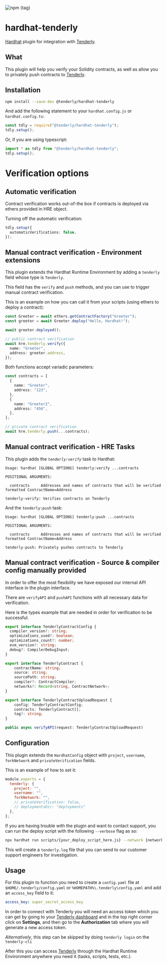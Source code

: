 ![npm (tag)](https://img.shields.io/npm/v/@tenderly/hardhat-tenderly/latest?color=23C197&labelColor=060e18&style=for-the-badge)

# hardhat-tenderly

[Hardhat](http://hardhat.org) plugin for integration with [Tenderly](https://tenderly.co).

## What

This plugin will help you verify your Solidity contracts, as well as allow you to privately push contracts to [Tenderly](https://tenderly.co).

## Installation

```bash
npm install --save-dev @tenderly/hardhat-tenderly
```

And add the following statement to your `hardhat.config.js` or `hardhat.config.ts`:

```js
const tdly = require("@tenderly/hardhat-tenderly");
tdly.setup();
```

Or, if you are using typescript:

```ts
import * as tdly from "@tenderly/hardhat-tenderly";
tdly.setup();
```

# Verification options

## Automatic verification

Contract verification works out-of-the box if contracts is deployed via ethers provided in HRE object.

Turning off the automatic verification:

```typescript
tdly.setup({
  automaticVerifications: false,
});
```

## Manual contract verification - Environment extensions

This plugin extends the Hardhat Runtime Environment by adding a `tenderly` field whose type is `Tenderly`.

This field has the `verify` and `push` methods, and you can use to trigger manual contract verification.

This is an example on how you can call it from your scripts (using ethers to deploy a contract):

```ts
const Greeter = await ethers.getContractFactory("Greeter");
const greeter = await Greeter.deploy("Hello, Hardhat!");

await greeter.deployed();

// public contract verification
await hre.tenderly.verify({
  name: "Greeter",
  address: greeter.address,
});
```

Both functions accept variadic parameters:

```ts
const contracts = [
  {
    name: "Greeter",
    address: "123",
  },
  {
    name: "Greeter2",
    address: "456",
  },
];

// private contract verification
await hre.tenderly.push(...contracts);
```

## Manual contract verification - HRE Tasks

This plugin adds the _`tenderly:verify`_ task to Hardhat:

```
Usage: hardhat [GLOBAL OPTIONS] tenderly:verify ...contracts

POSITIONAL ARGUMENTS:

  contracts     Addresses and names of contracts that will be verified formatted ContractName=Address

tenderly-verify: Verifies contracts on Tenderly
```

And the `tenderly:push` task:

```
Usage: hardhat [GLOBAL OPTIONS] tenderly:push ...contracts

POSITIONAL ARGUMENTS:

  contracts     Addresses and names of contracts that will be verified formatted ContractName=Address

tenderly-push: Privately pushes contracts to Tenderly
```

## Manual contract verification - Source & compiler config manually provided

In order to offer the most flexibility we have exposed our internal API interface in the plugin interface.

There are `verifyAPI` and `pushAPI` functions with all necessary data for verification.

Here is the types example that are needed in order for verification to be successful.

```typescript
export interface TenderlyContractConfig {
  compiler_version?: string;
  optimizations_used?: boolean;
  optimizations_count?: number;
  evm_version?: string;
  debug?: CompilerDebugInput;
}

export interface TenderlyContract {
    contractName: string;
    source: string;
    sourcePath: string;
    compiler?: ContractCompiler;
    networks?: Record<string, ContractNetwork>;
}

export interface TenderlyContractUploadRequest {
    config: TenderlyContractConfig;
    contracts: TenderlyContract[];
    tag?: string;
}

public async verifyAPI(request: TenderlyContractUploadRequest)
```

## Configuration

This plugin extends the `HardhatConfig` object with `project`, `username`, `forkNetwork` and `privateVerification` fields.

This is an example of how to set it:

```js
module.exports = {
  tenderly: {
    project: "",
    username: "",
    forkNetwork: "",
    // privateVerification: false,
    // deploymentsDir: "deployments"
  },
};
```

If you are having trouble with the plugin and want to contact support, you can run the deploy script with the following ```--verbose``` flag as so:
```bash
npx hardhat run scripts/{your_deploy_script_here.js} --network {network_name} --verbose > tenderly.log 2>&1
```
This will create a ```tenderly.log``` file that you can send to our customer support engineers for investigation.
## Usage

For this plugin to function you need to create a `config.yaml` file at `$HOME/.tenderly/config.yaml` or `%HOMEPATH%\.tenderly\config.yaml` and add an `access_key` field to it:

```yaml
access_key: super_secret_access_key
```

In order to connect with Tenderly you will need an access token which you can get by going to your [Tenderly dashboard](https://dashboard.tenderly.co) and in the top right corner click on **Settings**, and then go to the **Authorization** tab where you will generate a new access token.

_Alternatively_, this step can be skipped by doing `tenderly login` on the `tenderly-cli`

After this you can access [Tenderly](https://tenderly.co) through the Hardhat Runtime Environment anywhere you need it (tasks, scripts, tests, etc.).
